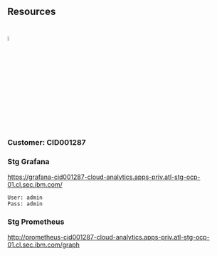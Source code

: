 
## Resources

<img src="_media/openshift-logo.png" alt="OpenShift" style="height: 5%; width: 5%; padding-top: 25px; padding-bottom: 10px;"/>

### Customer: CID001287

### Stg Grafana

https://grafana-cid001287-cloud-analytics.apps-priv.atl-stg-ocp-01.cl.sec.ibm.com/

```
User: admin
Pass: admin
```

### Stg Prometheus

http://prometheus-cid001287-cloud-analytics.apps-priv.atl-stg-ocp-01.cl.sec.ibm.com/graph